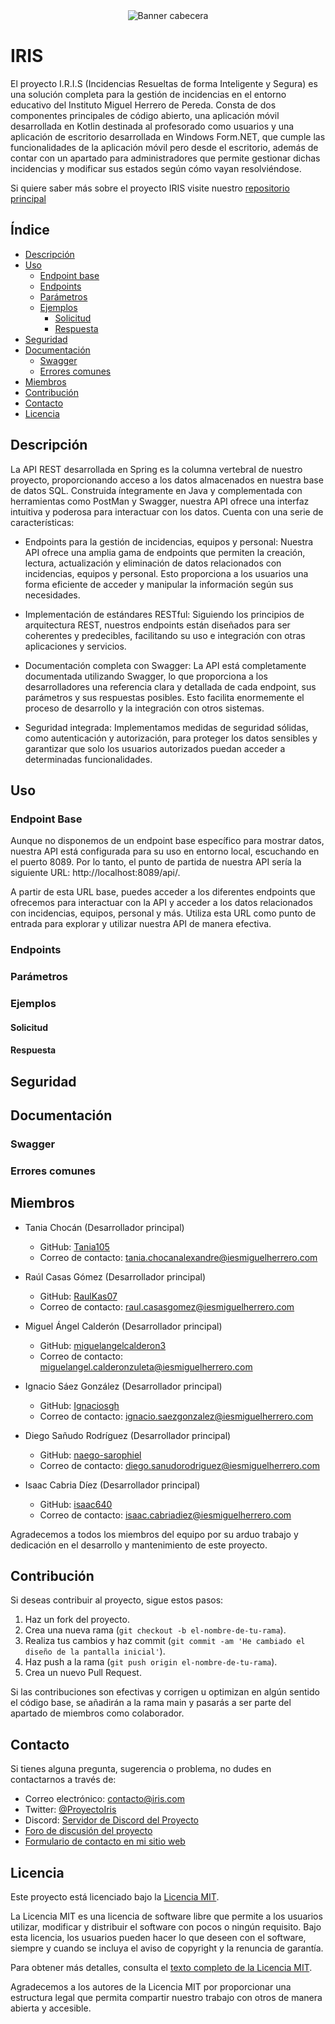 <div align="center">
  <img src="https://github.com/Isaac640/IncidenciasDI/blob/Imagenes/imagenes/IRIS%20sin%20fondo%20y%20nombre%20banner.png?raw=true" alt="Banner cabecera">
</div>

# IRIS

El proyecto I.R.I.S (Incidencias Resueltas de forma Inteligente y Segura) es una solución completa para la gestión de incidencias en el entorno educativo del Instituto Miguel Herrero de Pereda. Consta de dos componentes principales de código abierto, una aplicación móvil desarrollada en Kotlin destinada al profesorado como usuarios y una aplicación de escritorio desarrollada en Windows Form.NET, que cumple las funcionalidades de la aplicación móvil pero desde el escritorio, además de contar con un apartado para administradores que permite gestionar dichas incidencias y modificar sus estados según cómo vayan resolviéndose.

Si quiere saber más sobre el proyecto IRIS visite nuestro [repositorio principal](https://github.com/Isaac640/IncidenciasDI)

## Índice

* [Descripción](#descripción)
* [Uso](#uso)
    * [Endpoint base](#endpoint-base)
    * [Endpoints](#endpoints)
    * [Parámetros](#parámetros)
    * [Ejemplos](#ejemplos)
        * [Solicitud](#solicitud)
        * [Respuesta](#respuesta)
* [Seguridad](#seguridad)
* [Documentación](#documentación)
    * [Swagger](#swagger)
    * [Errores comunes](#errores-comunes)
* [Miembros](#miembros)
* [Contribución](#contribución)
* [Contacto](#contacto)
* [Licencia](#licencia)

## Descripción

La API REST desarrollada en Spring es la columna vertebral de nuestro proyecto, proporcionando acceso a los datos almacenados en nuestra base de datos SQL. Construida íntegramente en Java y complementada con herramientas como PostMan y Swagger, nuestra API ofrece una interfaz intuitiva y poderosa para interactuar con los datos. Cuenta con una serie de características:

 - Endpoints para la gestión de incidencias, equipos y personal: Nuestra API ofrece una amplia gama de endpoints que permiten la creación, lectura, actualización y eliminación de datos relacionados con incidencias, equipos y personal. Esto proporciona a los usuarios una forma eficiente de acceder y manipular la información según sus necesidades.

 - Implementación de estándares RESTful: Siguiendo los principios de arquitectura REST, nuestros endpoints están diseñados para ser coherentes y predecibles, facilitando su uso e integración con otras aplicaciones y servicios.

 - Documentación completa con Swagger: La API está completamente documentada utilizando Swagger, lo que proporciona a los desarrolladores una referencia clara y detallada de cada endpoint, sus parámetros y sus respuestas posibles. Esto facilita enormemente el proceso de desarrollo y la integración con otros sistemas.

 - Seguridad integrada: Implementamos medidas de seguridad sólidas, como autenticación y autorización, para proteger los datos sensibles y garantizar que solo los usuarios autorizados puedan acceder a determinadas funcionalidades.

## Uso

### Endpoint Base

Aunque no disponemos de un endpoint base específico para mostrar datos, nuestra API está configurada para su uso en entorno local, escuchando en el puerto 8089. Por lo tanto, el punto de partida de nuestra API sería la siguiente URL: http://localhost:8089/api/.

A partir de esta URL base, puedes acceder a los diferentes endpoints que ofrecemos para interactuar con la API y acceder a los datos relacionados con incidencias, equipos, personal y más. Utiliza esta URL como punto de entrada para explorar y utilizar nuestra API de manera efectiva.

### Endpoints

### Parámetros

### Ejemplos

#### Solicitud

#### Respuesta

## Seguridad

## Documentación

### Swagger

### Errores comunes

## Miembros

- Tania Chocán (Desarrollador principal)
  - GitHub: [Tania105](https://github.com/Tania105)
  - Correo de contacto: [tania.chocanalexandre@iesmiguelherrero.com](mailto:tania.chocanalexandre@iesmiguelherrero.com)

- Raúl Casas Gómez (Desarrollador principal)
  - GitHub: [RaulKas07](https://github.com/RaulKas07)
  - Correo de contacto: [raul.casasgomez@iesmiguelherrero.com](mailto:raul.casasgomez@iesmiguelherrero.com)

- Miguel Ángel Calderón (Desarrollador principal)
  - GitHub: [miguelangelcalderon3](https://github.com/miguelangelcalderon3)
  - Correo de contacto: [miguelangel.calderonzuleta@iesmiguelherrero.com](mailto:miguelangel.calderonzuleta@iesmiguelherrero.com)

- Ignacio Sáez González (Desarrollador principal)
  - GitHub: [Ignaciosgh](https://github.com/Ignaciosgh)
  - Correo de contacto: [ignacio.saezgonzalez@iesmiguelherrero.com](mailto:ignacio.saezgonzalez@iesmiguelherrero.com)  

- Diego Sañudo Rodríguez (Desarrollador principal)
  - GitHub: [naego-sarophiel](https://github.com/naego-sarophiel)
  - Correo de contacto: [diego.sanudorodriguez@iesmiguelherrero.com](mailto:diego.sanudorodriguez@iesmiguelherrero.com) 

- Isaac Cabria Díez (Desarrollador principal)
  - GitHub: [isaac640](https://github.com/isaac640)
  - Correo de contacto: [isaac.cabriadiez@iesmiguelherrero.com](mailto:isaac.cabriadiez@iesmiguelherrero.com) 

Agradecemos a todos los miembros del equipo por su arduo trabajo y dedicación en el desarrollo y mantenimiento de este proyecto.

## Contribución

Si deseas contribuir al proyecto, sigue estos pasos:

1. Haz un fork del proyecto.
2. Crea una nueva rama (`git checkout -b el-nombre-de-tu-rama`).
3. Realiza tus cambios y haz commit (`git commit -am 'He cambiado el diseño de la pantalla inicial'`).
4. Haz push a la rama (`git push origin el-nombre-de-tu-rama`).
5. Crea un nuevo Pull Request.

Si las contribuciones son efectivas y corrigen u optimizan en algún sentido el código base, se añadirán a la rama main y pasarás a ser parte del apartado de miembros como colaborador.

## Contacto

Si tienes alguna pregunta, sugerencia o problema, no dudes en contactarnos a través de:

- Correo electrónico: [contacto@iris.com](mailto:contacto@iris.com)
- Twitter: [@ProyectoIris](https://twitter.com/ProyectoIris)
- Discord: [Servidor de Discord del Proyecto](enlace-al-servidor-de-discord)
- [Foro de discusión del proyecto](https://www.ProyectoIris.com/foro)
- [Formulario de contacto en mi sitio web](https://www.ProyectoIris.com/contacto)


## Licencia

Este proyecto está licenciado bajo la [Licencia MIT](LICENSE).

La Licencia MIT es una licencia de software libre que permite a los usuarios utilizar, modificar y distribuir el software con pocos o ningún requisito. Bajo esta licencia, los usuarios pueden hacer lo que deseen con el software, siempre y cuando se incluya el aviso de copyright y la renuncia de garantía.

Para obtener más detalles, consulta el [texto completo de la Licencia MIT](https://opensource.org/licenses/MIT).

Agradecemos a los autores de la Licencia MIT por proporcionar una estructura legal que permita compartir nuestro trabajo con otros de manera abierta y accesible.
